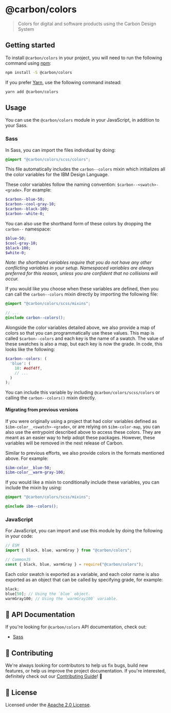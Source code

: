 # @carbon/colors

> Colors for digital and software products using the Carbon Design System

## Getting started

To install `@carbon/colors` in your project, you will need to run the following command using [npm](https://www.npmjs.com/):

```bash
npm install -S @carbon/colors
```

If you prefer [Yarn](https://yarnpkg.com/en/), use the following command
instead:

```bash
yarn add @carbon/colors
```

## Usage

You can use the `@carbon/colors` module in your JavaScript, in addition to your
Sass.

### Sass

In Sass, you can import the files individual by doing:

```scss
@import "@carbon/colors/scss/colors";
```

This file automatically includes the `carbon--colors` mixin which initializes
all the color variables for the IBM Design Language.

These color variables follow the naming convention: `$carbon--<swatch>-<grade>`.
For example:

```scss
$carbon--blue-50;
$carbon--cool-gray-10;
$carbon--black-100;
$carbon--white-0;
```

You can also use the shorthand form of these colors by dropping the `carbon--`
namespace:

```scss
$blue-50;
$cool-gray-10;
$black-100;
$white-0;
```

_Note: the shorthand variables require that you do not have any other
conflicting variables in your setup. Namespaced variables are always preferred
for this reason, unless you are confident that no collisions will occur._

If you would like you choose when these variables are defined, then you can call
the `carbon--colors` mixin directly by importing the following file:

```scss
@import "@carbon/colors/scss/mixins";

// ...
@include carbon--colors();
```

Alongside the color variables detailed above, we also provide a map of colors so
that you can programmatically use these values. This map is called
`$carbon--colors` and each key is the name of a swatch. The value of these
swatches is also a map, but each key is now the grade. In code, this looks like
the following:

<!-- prettier-ignore-start -->

```scss
$carbon--colors: (
  'blue': (
    10: #edf4ff,
    // ...
  )
);
```

<!-- prettier-ignore-end -->

You can include this variable by including `@carbon/colors/scss/colors` or
calling the `carbon--colors()` mixin directly.

#### Migrating from previous versions

If you were originally using a project that had color variables defined as
`$ibm-color__<swatch>-<grade>`, or are relying on `$ibm-color-map`, you can also
use the entrypoint described above to access these colors. They are meant as an
easier way to help adopt these packages. However, these variables will be
removed in the next release of Carbon.

Similar to previous efforts, we also provide colors in the formats mentioned
above. For example:

```scss
$ibm-color__blue-50;
$ibm-color__warm-gray-100;
```

If you would like a mixin to conditionally include these variables, you can
include the mixin by using:

```scss
@import "@carbon/colors/scss/mixins";

@include ibm--colors();
```

### JavaScript

For JavaScript, you can import and use this module by doing the following in
your code:

```js
// ESM
import { black, blue, warmGray } from "@carbon/colors";

// CommonJS
const { black, blue, warmGray } = require("@carbon/colors");
```

Each color swatch is exported as a variable, and each color name is also
exported as an object that can be called by specifying grade, for example:

```js
black;
blue[50]; // Using the `blue` object.
warmGray100; // Using the `warmGray100` variable.
```

## 📖 API Documentation

If you're looking for `@carbon/colors` API documentation, check out:

- [Sass](./docs/sass.md)

## 🙌 Contributing

We're always looking for contributors to help us fix bugs, build new features, or help us improve the project documentation. If you're interested, definitely check out our [Contributing Guide](/.github/CONTRIBUTING.md)! 👀

## 📝 License

Licensed under the [Apache 2.0 License](/LICENSE).
